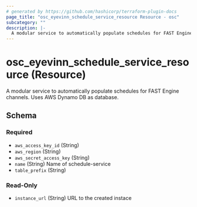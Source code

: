 ```yaml
---
# generated by https://github.com/hashicorp/terraform-plugin-docs
page_title: "osc_eyevinn_schedule_service_resource Resource - osc"
subcategory: ""
description: |-
  A modular service to automatically populate schedules for FAST Engine channels. Uses AWS Dynamo DB as database.
---
```


# osc_eyevinn_schedule_service_resource (Resource)

A modular service to automatically populate schedules for FAST Engine channels. Uses AWS Dynamo DB as database.



<!-- schema generated by tfplugindocs -->
## Schema

### Required

- `aws_access_key_id` (String)
- `aws_region` (String)
- `aws_secret_access_key` (String)
- `name` (String) Name of schedule-service
- `table_prefix` (String)

### Read-Only

- `instance_url` (String) URL to the created instace
